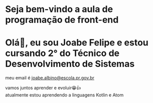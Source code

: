 # **Seja bem-vindo a aula de programação de front-end** 

# Olá👋, eu sou Joabe Felipe e estou cursando 2° do Técnico de Desenvolvimento de Sistemas
meu email é joabe.albino@escola.pr.gov.br

vamos juntos aprender e evoluir😁👍  
atualmente estou aprendendo a linguagens Kotlin e Atom
